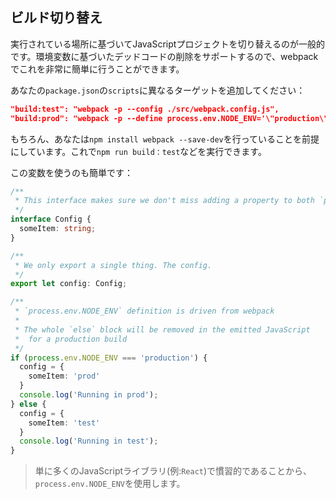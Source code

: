 ## ビルド切り替え

実行されている場所に基づいてJavaScriptプロジェクトを切り替えるのが一般的です。環境変数に基づいたデッドコードの削除をサポートするので、webpackでこれを非常に簡単に行うことができます。

あなたの`package.json`の`scripts`に異なるターゲットを追加してください：

```json
"build:test": "webpack -p --config ./src/webpack.config.js",
"build:prod": "webpack -p --define process.env.NODE_ENV='\"production\"' --config ./src/webpack.config.js",
```

もちろん、あなたは`npm install webpack --save-dev`を行っていることを前提にしています。これで`npm run build：test`などを実行できます。

この変数を使うのも簡単です：

```ts
/**
 * This interface makes sure we don't miss adding a property to both `prod` and `test`
 */
interface Config {
  someItem: string;
}

/**
 * We only export a single thing. The config.
 */
export let config: Config;

/**
 * `process.env.NODE_ENV` definition is driven from webpack
 *
 * The whole `else` block will be removed in the emitted JavaScript
 *  for a production build
 */
if (process.env.NODE_ENV === 'production') {
  config = {
    someItem: 'prod'
  }
  console.log('Running in prod');
} else {
  config = {
    someItem: 'test'
  }
  console.log('Running in test');
}
```

> 単に多くのJavaScriptライブラリ(例:`React`)で慣習的であることから、`process.env.NODE_ENV`を使用します。
